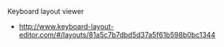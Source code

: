 Keyboard layout viewer

- http://www.keyboard-layout-editor.com/#/layouts/81a5c7b7dbd5d37a5f61b598b0bc1344
